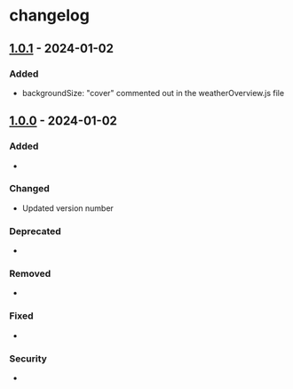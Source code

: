 # changelog

## [1.0.1](https://github.com/LeaHenckel/weather-app/compare/v1.0.0...v1.0.1) - 2024-01-02

### Added

- backgroundSize: "cover" commented out in the weatherOverview.js file

## [1.0.0](https://github.com/LeaHenckel/weather-app/releases/tag/v1.0.0) - 2024-01-02

### Added

-

### Changed

- Updated version number

### Deprecated

-

### Removed

-

### Fixed

-

### Security

-

